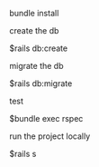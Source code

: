 bundle install

create the db

$rails db:create

migrate the db

$rails db:migrate

test

$bundle exec rspec

run the project locally

$rails s

